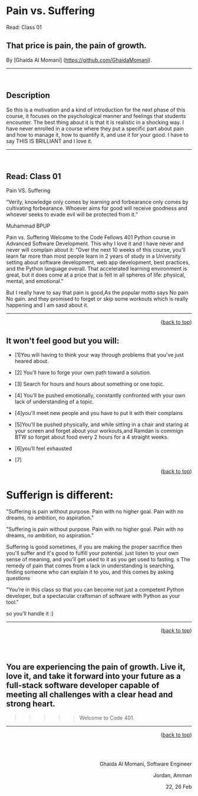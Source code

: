 # Pain vs. Suffering
Read: Class 01


## That price is **pain**, the **pain** of growth.
<!-- This is the reading notes repository where I keep my favorite articles with their sources.
       
       Hope you'll benefit from my reads, Enjoy!


-->




By [Ghaida Al Momani] (https://github.com/GhaidaMomani).
<br/>
<hr/>
<br/>

## Description
So this is a motivation and a kind of introduction for the next phase of this course, it focuses on the psychological manner and feelings that students encounter. The best thing about it is that it is realistic in a shocking way. I have never enrolled in a course where they put a specific part about pain and how to manage it, how to quantify it, and use it for your good. I have to say THIS IS BRILLIANT and I love it.

<hr/>
<br/>


## Read: Class 01
Pain VS. Suffering

“Verily, knowledge only comes by learning and forbearance only comes by cultivating forbearance. Whoever aims for good will receive goodness and whoever seeks to evade evil will be protected from it.”

Muhammad BPUP

Pain vs. Suffering
Welcome to the Code Fellows 401 Python course in Advanced Software Development.
This why I love it and I have never and never will complain about it:
"Over the next 10 weeks of this course, you’ll learn far more than most people learn in 2 years of study in a University setting about software development, web app development, best practices, and the Python language overall. That accelerated learning environment is great, but it does come at a price that is felt in all spheres of life: physical, mental, and emotional."

 
 But I really have to say that pain is good,As the popular motto says No pain No gain.
 and they promised to forget or skip some workouts which is really happening and  I am sasd about it.

<hr/>
    <p align="right">(<a href="#top">back to top</a>)</p>

<!-- ROADMAP -->
##  It won't feel good but you will:

- [1]You will having to think your way through problems that you've just heared about.
- [2]  You’ll have to forge your own path toward a solution.
- [3] Search for hours and hours about something or one topic.
- [4] You’ll be pushed emotionally, constantly confronted with your own lack of understanding of a topic.
 - [4]you'll meet new people and you have to put it with their complains
 - [5]You’ll be pushed physically, and while sitting in a chair and staring at your screen and forget about your workouts,and Ramdan is commign BTW so forget about food every 2 hours for a 4 straight weeks.
 - [6]you’ll feel exhausted
 - [7]




    <p align="right">(<a href="#top">back to top</a>)</p>


# Sufferign is different:

"Suffering is pain without purpose. Pain with no higher goal. Pain with no dreams, no ambition, no aspiration."

"Suffering is pain without purpose. Pain with no higher goal. Pain with no dreams, no ambition, no aspiration."

Suffering is good sometimes, if you are making the proper sacrifice then you'll suffer and it's good to fulfill your potential. just listen to your own sense of meaning, and you'll get used to it as you get used to fasting. 
s
The remedy of pain that comes from a lack in understanding is searching, finding someone who can explain it to you, and this comes by asking questions 


"You’re in this class so that you can become not just a competent Python developer, but a spectacular craftsman of software with Python as your tool."


so you'll handle it :)

<hr/>
    <p align="right">(<a href="#top">back to top</a>)</p>

<br/> <br/>
## You are experiencing the pain of growth. Live it, love it, and take it forward into your future as a full-stack software developer capable of meeting all challenges with a clear head and strong heart.

>>>>>Welcome to Code 401.





<hr/>
    <p align="right">(<a href="#top">back to top</a>)</p>


  <br/><br/>

<p align="right">Ghaida Al Momani, Software Engineer</p>
<p align="right">Jordan, Amman</p>
 <p align="right">22, 26 Feb </p>